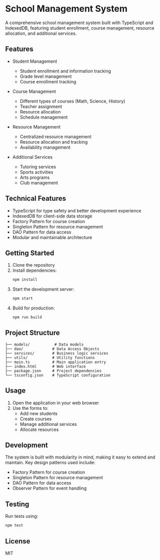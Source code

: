 # School Management System

A comprehensive school management system built with TypeScript and IndexedDB, featuring student enrollment, course management, resource allocation, and additional services.

## Features

- Student Management
  - Student enrollment and information tracking
  - Grade level management
  - Course enrollment tracking

- Course Management
  - Different types of courses (Math, Science, History)
  - Teacher assignment
  - Resource allocation
  - Schedule management

- Resource Management
  - Centralized resource management
  - Resource allocation and tracking
  - Availability management

- Additional Services
  - Tutoring services
  - Sports activities
  - Arts programs
  - Club management

## Technical Features

- TypeScript for type safety and better development experience
- IndexedDB for client-side data storage
- Factory Pattern for course creation
- Singleton Pattern for resource management
- DAO Pattern for data access
- Modular and maintainable architecture

## Getting Started

1. Clone the repository
2. Install dependencies:
   ```bash
   npm install
   ```
3. Start the development server:
   ```bash
   npm start
   ```
4. Build for production:
   ```bash
   npm run build
   ```

## Project Structure

```
├── models/           # Data models
├── dao/             # Data Access Objects
├── services/        # Business logic services
├── utils/           # Utility functions
├── main.ts          # Main application entry
├── index.html       # Web interface
├── package.json     # Project dependencies
└── tsconfig.json    # TypeScript configuration
```

## Usage

1. Open the application in your web browser
2. Use the forms to:
   - Add new students
   - Create courses
   - Manage additional services
   - Allocate resources

## Development

The system is built with modularity in mind, making it easy to extend and maintain. Key design patterns used include:

- Factory Pattern for course creation
- Singleton Pattern for resource management
- DAO Pattern for data access
- Observer Pattern for event handling

## Testing

Run tests using:
```bash
npm test
```

## License

MIT 